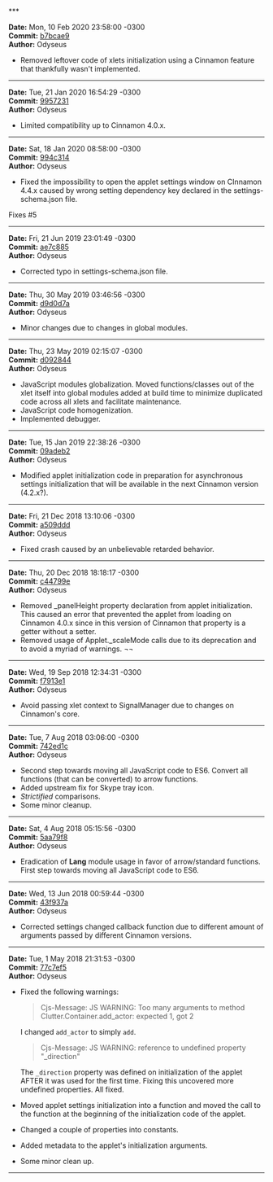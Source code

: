 <br/>
<br/>
***

**Date:** Mon, 10 Feb 2020 23:58:00 -0300<br/>
**Commit:** [b7bcae9](https://gitlab.com/Odyseus/CinnamonTools/commit/b7bcae9)<br/>
**Author:** Odyseus<br/>

- Removed leftover code of xlets initialization using a Cinnamon feature that thankfully wasn't implemented.

***

**Date:** Tue, 21 Jan 2020 16:54:29 -0300<br/>
**Commit:** [9957231](https://gitlab.com/Odyseus/CinnamonTools/commit/9957231)<br/>
**Author:** Odyseus<br/>

- Limited compatibility up to Cinnamon 4.0.x.

***

**Date:** Sat, 18 Jan 2020 08:58:00 -0300<br/>
**Commit:** [994c314](https://gitlab.com/Odyseus/CinnamonTools/commit/994c314)<br/>
**Author:** Odyseus<br/>

- Fixed the impossibility to open the applet settings window on CInnamon 4.4.x caused by wrong setting dependency key declared in the settings-schema.json file.

Fixes #5

***

**Date:** Fri, 21 Jun 2019 23:01:49 -0300<br/>
**Commit:** [ae7c885](https://gitlab.com/Odyseus/CinnamonTools/commit/ae7c885)<br/>
**Author:** Odyseus<br/>

- Corrected typo in settings-schema.json file.

***

**Date:** Thu, 30 May 2019 03:46:56 -0300<br/>
**Commit:** [d9d0d7a](https://gitlab.com/Odyseus/CinnamonTools/commit/d9d0d7a)<br/>
**Author:** Odyseus<br/>

- Minor changes due to changes in global modules.

***

**Date:** Thu, 23 May 2019 02:15:07 -0300<br/>
**Commit:** [d092844](https://gitlab.com/Odyseus/CinnamonTools/commit/d092844)<br/>
**Author:** Odyseus<br/>

- JavaScript modules globalization. Moved functions/classes out of the xlet itself into global modules added at build time to minimize duplicated code across all xlets and facilitate maintenance.
- JavaScript code homogenization.
- Implemented debugger.

***

**Date:** Tue, 15 Jan 2019 22:38:26 -0300<br/>
**Commit:** [09adeb2](https://gitlab.com/Odyseus/CinnamonTools/commit/09adeb2)<br/>
**Author:** Odyseus<br/>

- Modified applet initialization code in preparation for asynchronous settings initialization that will be available in the next Cinnamon version (4.2.x?).

***

**Date:** Fri, 21 Dec 2018 13:10:06 -0300<br/>
**Commit:** [a509ddd](https://gitlab.com/Odyseus/CinnamonTools/commit/a509ddd)<br/>
**Author:** Odyseus<br/>

- Fixed crash caused by an unbelievable retarded behavior.

***

**Date:** Thu, 20 Dec 2018 18:18:17 -0300<br/>
**Commit:** [c44799e](https://gitlab.com/Odyseus/CinnamonTools/commit/c44799e)<br/>
**Author:** Odyseus<br/>

- Removed _panelHeight property declaration from applet initialization. This caused an error that prevented the applet from loading on Cinnamon 4.0.x since in this version of Cinnamon that property is a getter without a setter.
- Removed usage of Applet._scaleMode calls due to its deprecation and to avoid a myriad of warnings. ¬¬

***

**Date:** Wed, 19 Sep 2018 12:34:31 -0300<br/>
**Commit:** [f7913e1](https://gitlab.com/Odyseus/CinnamonTools/commit/f7913e1)<br/>
**Author:** Odyseus<br/>

- Avoid passing xlet context to SignalManager due to changes on Cinnamon's core.

***

**Date:** Tue, 7 Aug 2018 03:06:00 -0300<br/>
**Commit:** [742ed1c](https://gitlab.com/Odyseus/CinnamonTools/commit/742ed1c)<br/>
**Author:** Odyseus<br/>

- Second step towards moving all JavaScript code to ES6. Convert all functions (that can be converted) to arrow functions.
- Added upstream fix for Skype tray icon.
- *Strictified* comparisons.
- Some minor cleanup.

***

**Date:** Sat, 4 Aug 2018 05:15:56 -0300<br/>
**Commit:** [5aa79f8](https://gitlab.com/Odyseus/CinnamonTools/commit/5aa79f8)<br/>
**Author:** Odyseus<br/>

- Eradication of **Lang** module usage in favor of arrow/standard functions. First step towards moving all JavaScript code to ES6.

***

**Date:** Wed, 13 Jun 2018 00:59:44 -0300<br/>
**Commit:** [43f937a](https://gitlab.com/Odyseus/CinnamonTools/commit/43f937a)<br/>
**Author:** Odyseus<br/>

- Corrected settings changed callback function due to different amount of arguments passed by different Cinnamon versions.

***

**Date:** Tue, 1 May 2018 21:31:53 -0300<br/>
**Commit:** [77c7ef5](https://gitlab.com/Odyseus/CinnamonTools/commit/77c7ef5)<br/>
**Author:** Odyseus<br/>

- Fixed the following warnings:

    > Cjs-Message: JS WARNING: Too many arguments to method Clutter.Container.add_actor: expected 1, got 2

    I changed `add_actor` to simply `add`.

    > Cjs-Message: JS WARNING: reference to undefined property "_direction"

    The `_direction` property was defined on initialization of the applet AFTER it was used for the first time. Fixing this uncovered more undefined properties. All fixed.

- Moved applet settings initialization into a function and moved the call to the function at the beginning of the initialization code of the applet.
- Changed a couple of properties into constants.
- Added metadata to the applet's initialization arguments.
- Some minor clean up.

***
